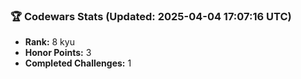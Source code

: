### 🏆 Codewars Stats (Updated: 2025-04-04 17:07:16 UTC)

- **Rank:** 8 kyu
- **Honor Points:** 3
- **Completed Challenges:** 1
